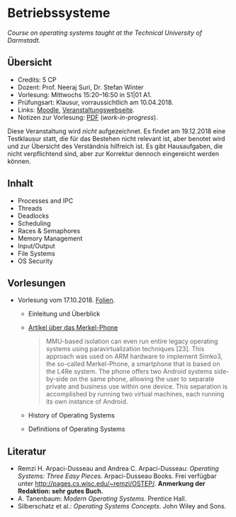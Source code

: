 # Betriebssysteme

*Course on operating systems taught at the Technical University of Darmstadt.*

## Übersicht

*   Credits: 5 CP
*   Dozent: Prof. Neeraj Suri, Dr. Stefan Winter
*   Vorlesung: Mittwochs 15:20–16:50 in S1|01 A1.
*   Prüfungsart: Klausur, vorraussichtlich am 10.04.2018.
*   Links: [Moodle](https://moodle.tu-darmstadt.de/course/view.php?id=13785), [Veranstaltungswebseite](https://www.informatik.tu-darmstadt.de/deeds/teaching/wise2018/betriebssysteme).
*   Notizen zur Vorlesung: [PDF](notizen.pdf) (*work-in-progress*).

Diese Veranstaltung wird *nicht* aufgezeichnet. Es findet am 19.12.2018 eine Testklausur statt, die für das Bestehen nicht relevant ist, aber benotet wird und zur Übersicht des Verständnis hilfreich ist. Es gibt Hausaufgaben, die nicht verpflichtend sind, aber zur Korrektur dennoch eingereicht werden können.

## Inhalt

*   Processes and IPC
*   Threads
*   Deadlocks
*   Scheduling
*   Races & Semaphores
*   Memory Management
*   Input/Output
*   File Systems
*   OS Security

## Vorlesungen

*   Vorlesung vom 17.10.2018. [Folien](folien/01-intro-2018.pdf).
    *   Einleitung und Überblick
    *   [Artikel über das Merkel-Phone](https://os.inf.tu-dresden.de/papers_ps/icdcs2017-lateral-thinking.pdf)
        
        >   MMU-based isolation can even run entire legacy operating systems using paravirtualization techniques [23]. This approach was used on ARM hardware to implement Simko3, the so-called Merkel-Phone, a smartphone that is based on the L4Re system. The phone offers two Android systems side-by-side on the same phone, allowing the user to separate private and business use within one device. This separation is accomplished by running two virtual machines, each running its own instance of Android.

    *   History of Operating Systems
    *   Definitions of Operating Systems

## Literatur

*   Remzi H. Arpaci-Dusseau and Andrea C. Arpaci-Dusseau: *Operating Systems: Three Easy Pieces*. Arpaci-Dusseau Books. Frei verfügbar unter <http://pages.cs.wisc.edu/~remzi/OSTEP/>. **Anmerkung der Redaktion: sehr gutes Buch.**
*   A. Tanenbaum: *Modern Operating Systems*. Prentice Hall.
*   Silberschatz et al.: *Operating Systems Concepts*. John Wiley and Sons.
